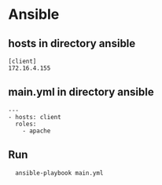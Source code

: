 # Ansible

 
## hosts in directory ansible
    
    [client]
    172.16.4.155

## main.yml in directory ansible
    ---
    - hosts: client
      roles: 
        - apache
## Run
      ansible-playbook main.yml 
